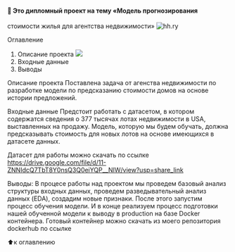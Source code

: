 #### :briefcase: Это дипломный проект на тему «Модель прогнозирования
стоимости жилья для агентства недвижимости»
![hh.ry](https://st28.stblizko.ru/images/product/259/376/150_original.jpg)

Оглавление
1. Описание проекта ![](https://github.com/Yelena2022/Diplom#Описание-проекта)
2. Входные данные
3. Выводы

Описание проекта
Поставлена задача от агенства недвижимости по разработке модели по предсказанию стоимости домов на основе истории предложений.

Входные данные
Предстоит работать с датасетом, в котором содержатся сведения о 377 тысячах лотах недвижимости в USA, выставленных на продажу. Модель, которую мы будем обучать, должна предсказывать стоимость для новых лотов на основе имеющихся в датасете данных.

Датасет для работы можно скачать по ссылке https://drive.google.com/file/d/11-ZNNIdcQ7TbT8Y0nsQ3Q0eiYQP__NIW/view?usp=share_link

Выводы:
В процесе работы над проектом мы проведем базовый анализ структуры входных данных, проведем разведывательный анализ данных (EDA), создадим новые признаки. После этого запустим процесс обучения модели. И в конце реализуем процесс подготовки нашей обученной модели к выводу в production на базе Docker контейнера. Готовый контейнер можно скачать из моего репозитория dockerhub по ссылке

⬆️к оглавлению
